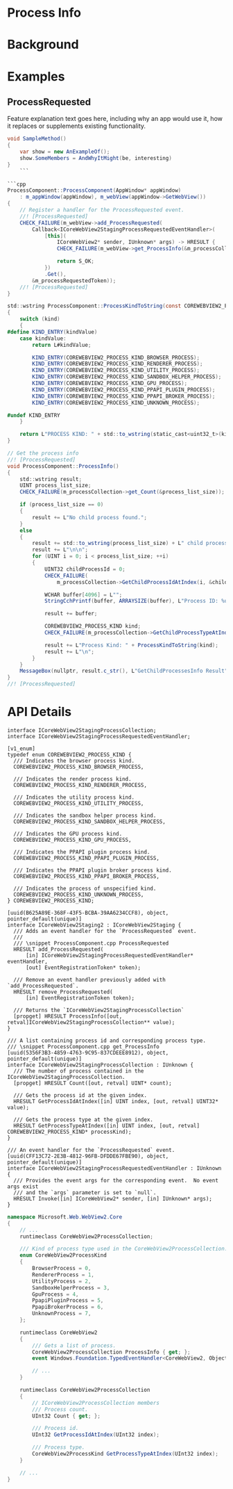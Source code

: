 Process Info
===

# Background
<!-- TEMPLATE
    Use this section to provide background context for the new API(s)
    in this spec. Try to briefly provide enough information to be able to read
    the rest of the document.

    This section and the appendix are the only sections that likely
    do not get copied into any official documentation, they're just an aid
    to reading this spec. If you find useful information in the background
    or appendix consider moving it to documentation.
    
    If you're modifying an existing API, included a link here to the
    existing page(s) or spec documentation.

    For example, this section is a place to explain why you're adding this
    API rather than modifying an existing API.

    For example, this is a place to provide a brief explanation of some dependent
    area, just explanation enough to understand this new API, rather than telling
    the reader "go read 100 pages of background information posted at ...". 
-->

# Examples
## ProcessRequested

Feature explanation text goes here, including why an app would use it, how it
replaces or supplements existing functionality.

```c#
void SampleMethod()
{
    var show = new AnExampleOf();
    show.SomeMembers = AndWhyItMight(be, interesting)
}
    ```
    
```cpp
ProcessComponent::ProcessComponent(AppWindow* appWindow)
    : m_appWindow(appWindow), m_webView(appWindow->GetWebView())
{
    // Register a handler for the ProcessRequested event.
    //! [ProcessRequested]
    CHECK_FAILURE(m_webView->add_ProcessRequested(
        Callback<ICoreWebView2StagingProcessRequestedEventHandler>(
            [this](
                ICoreWebView2* sender, IUnknown* args) -> HRESULT {
                CHECK_FAILURE(m_webView->get_ProcessInfo(&m_processCollection));

                return S_OK;
            })
            .Get(),
        &m_processRequestedToken));
    //! [ProcessRequested]
}

std::wstring ProcessComponent::ProcessKindToString(const COREWEBVIEW2_PROCESS_KIND kind)
{
    switch (kind)
    {
#define KIND_ENTRY(kindValue)                                                                  \
    case kindValue:                                                                            \
        return L#kindValue;

        KIND_ENTRY(COREWEBVIEW2_PROCESS_KIND_BROWSER_PROCESS);
        KIND_ENTRY(COREWEBVIEW2_PROCESS_KIND_RENDERER_PROCESS);
        KIND_ENTRY(COREWEBVIEW2_PROCESS_KIND_UTILITY_PROCESS);
        KIND_ENTRY(COREWEBVIEW2_PROCESS_KIND_SANDBOX_HELPER_PROCESS);
        KIND_ENTRY(COREWEBVIEW2_PROCESS_KIND_GPU_PROCESS);
        KIND_ENTRY(COREWEBVIEW2_PROCESS_KIND_PPAPI_PLUGIN_PROCESS);
        KIND_ENTRY(COREWEBVIEW2_PROCESS_KIND_PPAPI_BROKER_PROCESS);
        KIND_ENTRY(COREWEBVIEW2_PROCESS_KIND_UNKNOWN_PROCESS);

#undef KIND_ENTRY
    }

    return L"PROCESS KIND: " + std::to_wstring(static_cast<uint32_t>(kind));
}

// Get the process info
//! [ProcessRequested]
void ProcessComponent::ProcessInfo()
{
    std::wstring result;
    UINT process_list_size;
    CHECK_FAILURE(m_processCollection->get_Count(&process_list_size));

    if (process_list_size == 0)
    {
        result += L"No child process found.";
    }
    else
    {
        result += std::to_wstring(process_list_size) + L" child process(s) found";
        result += L"\n\n";
        for (UINT i = 0; i < process_list_size; ++i)
        {
            UINT32 childProcessId = 0;
            CHECK_FAILURE(
                m_processCollection->GetChildProcessIdAtIndex(i, &childProcessId));

            WCHAR buffer[4096] = L"";
            StringCchPrintf(buffer, ARRAYSIZE(buffer), L"Process ID: %u\n", childProcessId);

            result += buffer;

            COREWEBVIEW2_PROCESS_KIND kind;
            CHECK_FAILURE(m_processCollection->GetChildProcessTypeAtIndex(i, &kind));

            result += L"Process Kind: " + ProcessKindToString(kind);
            result += L"\n";
        }
    }
    MessageBox(nullptr, result.c_str(), L"GetChildProcessesInfo Result", MB_OK);
}
//! [ProcessRequested]
```

# API Details    
```
interface ICoreWebView2StagingProcessCollection;
interface ICoreWebView2StagingProcessRequestedEventHandler;

[v1_enum]
typedef enum COREWEBVIEW2_PROCESS_KIND {
  /// Indicates the browser process kind.
  COREWEBVIEW2_PROCESS_KIND_BROWSER_PROCESS,

  /// Indicates the render process kind.
  COREWEBVIEW2_PROCESS_KIND_RENDERER_PROCESS,

  /// Indicates the utility process kind.
  COREWEBVIEW2_PROCESS_KIND_UTILITY_PROCESS,

  /// Indicates the sandbox helper process kind.
  COREWEBVIEW2_PROCESS_KIND_SANDBOX_HELPER_PROCESS,

  /// Indicates the GPU process kind.
  COREWEBVIEW2_PROCESS_KIND_GPU_PROCESS,

  /// Indicates the PPAPI plugin process kind.
  COREWEBVIEW2_PROCESS_KIND_PPAPI_PLUGIN_PROCESS,

  /// Indicates the PPAPI plugin broker process kind.
  COREWEBVIEW2_PROCESS_KIND_PPAPI_BROKER_PROCESS,

  /// Indicates the process of unspecified kind.
  COREWEBVIEW2_PROCESS_KIND_UNKNOWN_PROCESS,
} COREWEBVIEW2_PROCESS_KIND;

[uuid(B625A89E-368F-43F5-BCBA-39AA6234CCF8), object, pointer_default(unique)]
interface ICoreWebView2Staging2 : ICoreWebView2Staging {
  /// Adds an event handler for the `ProcessRequested` event.
  /// 
  /// \snippet ProcessComponent.cpp ProcessRequested
  HRESULT add_ProcessRequested(
      [in] ICoreWebView2StagingProcessRequestedEventHandler* eventHandler,
      [out] EventRegistrationToken* token);

  /// Remove an event handler previously added with `add_ProcessRequested`.
  HRESULT remove_ProcessRequested(
      [in] EventRegistrationToken token);

  /// Returns the `ICoreWebView2StagingProcessCollection`
  [propget] HRESULT ProcessInfo([out, retval]ICoreWebView2StagingProcessCollection** value);
}

/// A list containing process id and corresponding process type.
/// \snippet ProcessComponent.cpp get_ProcessInfo
[uuid(5356F3B3-4859-4763-9C95-837CDEEE8912), object, pointer_default(unique)]
interface ICoreWebView2StagingProcessCollection : IUnknown {
  /// The number of process contained in the ICoreWebView2StagingProcessCollection.
  [propget] HRESULT Count([out, retval] UINT* count);

  /// Gets the process id at the given index.
  HRESULT GetProcessIdAtIndex([in] UINT index, [out, retval] UINT32* value);

  /// Gets the process type at the given index.
  HRESULT GetProcessTypeAtIndex([in] UINT index, [out, retval] COREWEBVIEW2_PROCESS_KIND* processKind);
}

/// An event handler for the `ProcessRequested` event.
[uuid(CFF13C72-2E3B-4812-96FB-DFDDE67FBE90), object, pointer_default(unique)]
interface ICoreWebView2StagingProcessRequestedEventHandler : IUnknown {
  /// Provides the event args for the corresponding event.  No event args exist
  /// and the `args` parameter is set to `null`.
  HRESULT Invoke([in] ICoreWebView2* sender, [in] IUnknown* args);
}
```

```c# (but really MIDL3)
namespace Microsoft.Web.WebView2.Core
{
    // ...
    runtimeclass CoreWebView2ProcessCollection;

    /// Kind of process type used in the CoreWebView2ProcessCollection.
    enum CoreWebView2ProcessKind
    {
        BrowserProcess = 0,
        RendererProcess = 1,
        UtilityProcess = 2,
        SandboxHelperProcess = 3,
        GpuProcess = 4,
        PpapiPluginProcess = 5,
        PpapiBrokerProcess = 6,
        UnknownProcess = 7,
    };

    runtimeclass CoreWebView2
    {
        /// Gets a list of process.
        CoreWebView2ProcessCollection ProcessInfo { get; };
        event Windows.Foundation.TypedEventHandler<CoreWebView2, Object> ProcessRequested;

        // ...
    }

    runtimeclass CoreWebView2ProcessCollection
    {
        // ICoreWebView2ProcessCollection members
        /// Process count.
        UInt32 Count { get; };

        /// Process id.
        UInt32 GetProcessIdAtIndex(UInt32 index);

        /// Process type.
        CoreWebView2ProcessKind GetProcessTypeAtIndex(UInt32 index);
    }

    // ...
}
```

